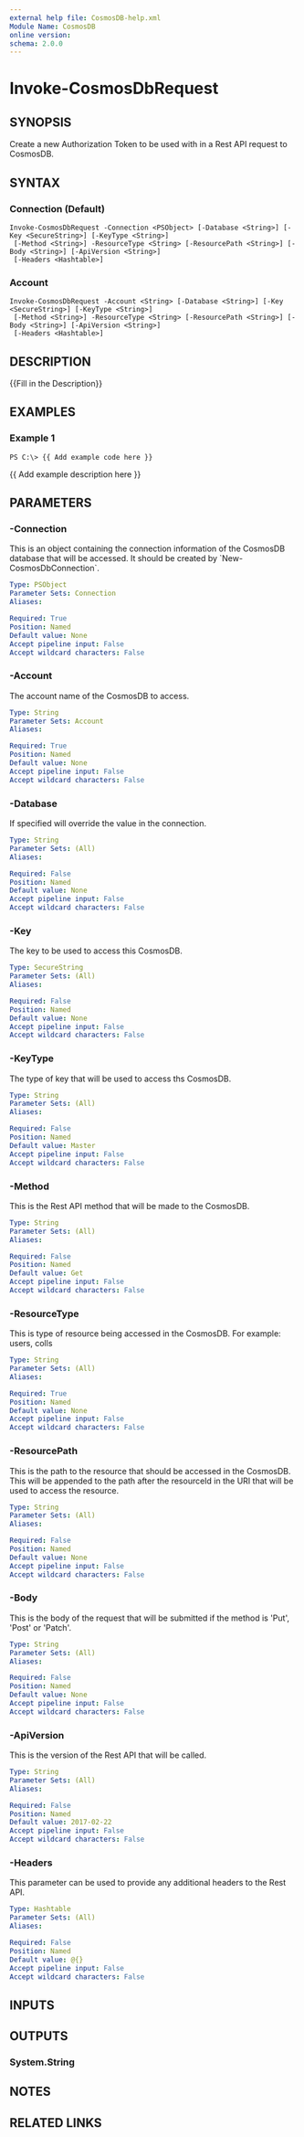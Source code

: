 ```yaml
---
external help file: CosmosDB-help.xml
Module Name: CosmosDB
online version: 
schema: 2.0.0
---
```


# Invoke-CosmosDbRequest

## SYNOPSIS
Create a new Authorization Token to be used with in a
Rest API request to CosmosDB.

## SYNTAX

### Connection (Default)
```
Invoke-CosmosDbRequest -Connection <PSObject> [-Database <String>] [-Key <SecureString>] [-KeyType <String>]
 [-Method <String>] -ResourceType <String> [-ResourcePath <String>] [-Body <String>] [-ApiVersion <String>]
 [-Headers <Hashtable>]
```

### Account
```
Invoke-CosmosDbRequest -Account <String> [-Database <String>] [-Key <SecureString>] [-KeyType <String>]
 [-Method <String>] -ResourceType <String> [-ResourcePath <String>] [-Body <String>] [-ApiVersion <String>]
 [-Headers <Hashtable>]
```

## DESCRIPTION
{{Fill in the Description}}

## EXAMPLES

### Example 1
```
PS C:\> {{ Add example code here }}
```

{{ Add example description here }}

## PARAMETERS

### -Connection
This is an object containing the connection information of
the CosmosDB database that will be accessed.
It should be created
by \`New-CosmosDbConnection\`.

```yaml
Type: PSObject
Parameter Sets: Connection
Aliases: 

Required: True
Position: Named
Default value: None
Accept pipeline input: False
Accept wildcard characters: False
```

### -Account
The account name of the CosmosDB to access.

```yaml
Type: String
Parameter Sets: Account
Aliases: 

Required: True
Position: Named
Default value: None
Accept pipeline input: False
Accept wildcard characters: False
```

### -Database
If specified will override the value in the connection.

```yaml
Type: String
Parameter Sets: (All)
Aliases: 

Required: False
Position: Named
Default value: None
Accept pipeline input: False
Accept wildcard characters: False
```

### -Key
The key to be used to access this CosmosDB.

```yaml
Type: SecureString
Parameter Sets: (All)
Aliases: 

Required: False
Position: Named
Default value: None
Accept pipeline input: False
Accept wildcard characters: False
```

### -KeyType
The type of key that will be used to access ths CosmosDB.

```yaml
Type: String
Parameter Sets: (All)
Aliases: 

Required: False
Position: Named
Default value: Master
Accept pipeline input: False
Accept wildcard characters: False
```

### -Method
This is the Rest API method that will be made to the CosmosDB.

```yaml
Type: String
Parameter Sets: (All)
Aliases: 

Required: False
Position: Named
Default value: Get
Accept pipeline input: False
Accept wildcard characters: False
```

### -ResourceType
This is type of resource being accessed in the CosmosDB.
For example: users, colls

```yaml
Type: String
Parameter Sets: (All)
Aliases: 

Required: True
Position: Named
Default value: None
Accept pipeline input: False
Accept wildcard characters: False
```

### -ResourcePath
This is the path to the resource that should be accessed in
the CosmosDB.
This will be appended to the path after the
resourceId in the URI that will be used to access the resource.

```yaml
Type: String
Parameter Sets: (All)
Aliases: 

Required: False
Position: Named
Default value: None
Accept pipeline input: False
Accept wildcard characters: False
```

### -Body
This is the body of the request that will be submitted if the
method is 'Put', 'Post' or 'Patch'.

```yaml
Type: String
Parameter Sets: (All)
Aliases: 

Required: False
Position: Named
Default value: None
Accept pipeline input: False
Accept wildcard characters: False
```

### -ApiVersion
This is the version of the Rest API that will be called.

```yaml
Type: String
Parameter Sets: (All)
Aliases: 

Required: False
Position: Named
Default value: 2017-02-22
Accept pipeline input: False
Accept wildcard characters: False
```

### -Headers
This parameter can be used to provide any additional headers
to the Rest API.

```yaml
Type: Hashtable
Parameter Sets: (All)
Aliases: 

Required: False
Position: Named
Default value: @{}
Accept pipeline input: False
Accept wildcard characters: False
```

## INPUTS

## OUTPUTS

### System.String

## NOTES

## RELATED LINKS

